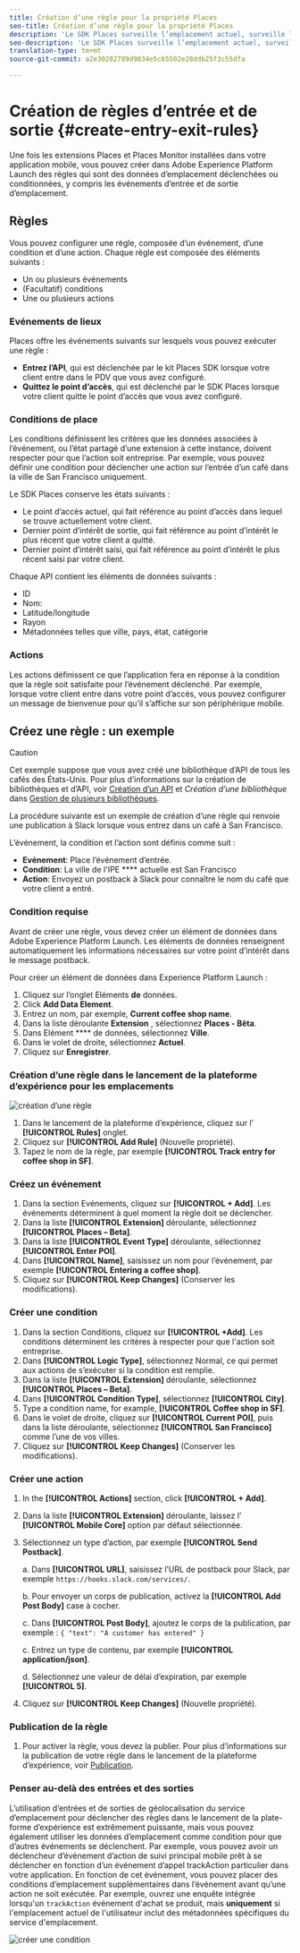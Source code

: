 ```yaml
---
title: Création d’une règle pour la propriété Places
seo-title: Création d’une règle pour la propriété Places
description: 'Le SDK Places surveille l’emplacement actuel, surveille les points d’intérêt configurés autour de l’emplacement actuel et suit les événements d’entrée et de sortie pour ces points d’intérêt. '
seo-description: 'Le SDK Places surveille l’emplacement actuel, surveille les points d’intérêt configurés autour de l’emplacement actuel et suit les événements d’entrée et de sortie pour ces points d’intérêt. '
translation-type: tm+mt
source-git-commit: a2e30282789d9834e5c65502e28ddb25f3c55dfa

---
```



# Création de règles d’entrée et de sortie {#create-entry-exit-rules}

Une fois les extensions Places et Places Monitor installées dans votre application mobile, vous pouvez créer dans Adobe Experience Platform Launch des règles qui sont des données d’emplacement déclenchées ou conditionnées, y compris les événements d’entrée et de sortie d’emplacement.

## Règles

Vous pouvez configurer une règle, composée d’un événement, d’une condition et d’une action. Chaque règle est composée des éléments suivants :

* Un ou plusieurs événements
* (Facultatif) conditions
* Une ou plusieurs actions

### Evénements de lieux

Places offre les événements suivants sur lesquels vous pouvez exécuter une règle :

* **Entrez l’API**, qui est déclenchée par le kit Places SDK lorsque votre client entre dans le PDV que vous avez configuré.
* **Quittez le point d’accès**, qui est déclenché par le SDK Places lorsque votre client quitte le point d’accès que vous avez configuré.

### Conditions de place

Les conditions définissent les critères que les données associées à l’événement, ou l’état partagé d’une extension à cette instance, doivent respecter pour que l’action soit entreprise. Par exemple, vous pouvez définir une condition pour déclencher une action sur l’entrée d’un café dans la ville de San Francisco uniquement.

Le SDK Places conserve les états suivants :

* Le point d’accès actuel, qui fait référence au point d’accès dans lequel se trouve actuellement votre client.
* Dernier point d’intérêt de sortie, qui fait référence au point d’intérêt le plus récent que votre client a quitté.
* Dernier point d’intérêt saisi, qui fait référence au point d’intérêt le plus récent saisi par votre client.

Chaque API contient les éléments de données suivants :

* ID
* Nom:
* Latitude/longitude
* Rayon
* Métadonnées telles que ville, pays, état, catégorie

### Actions

Les actions définissent ce que l’application fera en réponse à la condition que la règle soit satisfaite pour l’événement déclenché. Par exemple, lorsque votre client entre dans votre point d’accès, vous pouvez configurer un message de bienvenue pour qu’il s’affiche sur son périphérique mobile.

## Créez une règle : un exemple

>[!CAUTION]
>
>Cet exemple suppose que vous avez créé une bibliothèque d’API de tous les cafés des États-Unis. Pour plus d’informations sur la création de bibliothèques et d’API, voir [Création d’un API](/help/poi-mgmt-ui/create-a-poi-ui.md) et *Création d’une bibliothèque* dans [Gestion de plusieurs bibliothèques](https://docs.adobe.com/content/help/en/places/using/poi-mgmt-ui/manage-libraries-in-the-places-ui.html).

La procédure suivante est un exemple de création d’une règle qui renvoie une publication à Slack lorsque vous entrez dans un café à San Francisco.

L’événement, la condition et l’action sont définis comme suit :

* **Evénement**: Place l’événement d’entrée.
* **Condition**: La ville de l'IPE **** actuelle est San Francisco
* **Action**: Envoyez un postback à Slack pour connaître le nom du café que votre client a entré.

### Condition requise

Avant de créer une règle, vous devez créer un élément de données dans Adobe Experience Platform Launch. Les éléments de données renseignent automatiquement les informations nécessaires sur votre point d’intérêt dans le message postback.

Pour créer un élément de données dans Experience Platform Launch :

1. Cliquez sur l’onglet Eléments **de** données.
1. Click **Add Data Element**.
1. Entrez un nom, par exemple, **Current coffee shop name**.
1. Dans la liste déroulante **Extension** , sélectionnez **Places - Bêta**.
1. Dans Elément **** de données, sélectionnez **Ville**.
1. Dans le volet de droite, sélectionnez **Actuel**.
1. Cliquez sur **Enregistrer**.

### Création d’une règle dans le lancement de la plateforme d’expérience pour les emplacements

![création d’une règle](/help/assets/placesrule.png)

1. Dans le lancement de la plateforme d’expérience, cliquez sur l’ **[!UICONTROL Rules]** onglet.
1. Cliquez sur **[!UICONTROL Add Rule]** (Nouvelle propriété).
1. Tapez le nom de la règle, par exemple **[!UICONTROL Track entry for coffee shop in SF]**.

### Créez un événement

1. Dans la section Evénements, cliquez sur **[!UICONTROL + Add]**. Les événements déterminent à quel moment la règle doit se déclencher.
1. Dans la liste **[!UICONTROL Extension]** déroulante, sélectionnez **[!UICONTROL Places – Beta]**.
1. Dans la liste **[!UICONTROL Event Type]** déroulante, sélectionnez **[!UICONTROL Enter POI]**.
1. Dans **[!UICONTROL Name]**, saisissez un nom pour l’événement, par exemple **[!UICONTROL Entering a coffee shop]**.
1. Cliquez sur **[!UICONTROL Keep Changes]** (Conserver les modifications).

### Créer une condition

1. Dans la section Conditions, cliquez sur **[!UICONTROL +Add]**. Les conditions déterminent les critères à respecter pour que l'action soit entreprise.
1. Dans **[!UICONTROL Logic Type]**, sélectionnez Normal, ce qui permet aux actions de s’exécuter si la condition est remplie.
1. Dans la liste **[!UICONTROL Extension]** déroulante, sélectionnez **[!UICONTROL Places – Beta]**.
1. Dans **[!UICONTROL Condition Type]**, sélectionnez **[!UICONTROL City]**.
1. Type a condition name, for example, **[!UICONTROL Coffee shop in SF]**.
1. Dans le volet de droite, cliquez sur **[!UICONTROL Current POI]**, puis dans la liste déroulante, sélectionnez **[!UICONTROL San Francisco]** comme l’une de vos villes.
1. Cliquez sur **[!UICONTROL Keep Changes]** (Conserver les modifications).

### Créer une action

1. In the **[!UICONTROL Actions]** section, click **[!UICONTROL + Add]**.
1. Dans la liste **[!UICONTROL Extension]** déroulante, laissez l’ **[!UICONTROL Mobile Core]** option par défaut sélectionnée.
1. Sélectionnez un type d’action, par exemple **[!UICONTROL Send Postback]**.

   a. Dans **[!UICONTROL URL]**, saisissez l’URL de postback pour Slack, par exemple `https://hooks.slack.com/services/`.

   b. Pour envoyer un corps de publication, activez la **[!UICONTROL Add Post Body]** case à cocher.

   c. Dans **[!UICONTROL Post Body]**, ajoutez le corps de la publication, par exemple : `{ "text": "A customer has entered" }`

   c. Entrez un type de contenu, par exemple **[!UICONTROL application/json]**.

   d. Sélectionnez une valeur de délai d’expiration, par exemple **[!UICONTROL 5]**.

1. Cliquez sur **[!UICONTROL Keep Changes]** (Nouvelle propriété).

### Publication de la règle

1. Pour activer la règle, vous devez la publier. Pour plus d’informations sur la publication de votre règle dans le lancement de la plateforme d’expérience, voir [Publication](https://docs.adobelaunch.com/launch-reference/publishing).

### Penser au-delà des entrées et des sorties

L’utilisation d’entrées et de sorties de géolocalisation du service d’emplacement pour déclencher des règles dans le lancement de la plate-forme d’expérience est extrêmement puissante, mais vous pouvez également utiliser les données d’emplacement comme condition pour que d’autres événements se déclenchent. Par exemple, vous pouvez avoir un déclencheur d’événement d’action de suivi principal mobile prêt à se déclencher en fonction d’un événement d’appel trackAction particulier dans votre application. En fonction de cet événement, vous pouvez placer des conditions d’emplacement supplémentaires dans l’événement avant qu’une action ne soit exécutée. Par exemple, ouvrez une enquête intégrée lorsqu'un `trackAction` événement d'achat se produit, mais **uniquement** si l'emplacement actuel de l'utilisateur inclut des métadonnées spécifiques du service d'emplacement.

![créer une condition](/help/assets/places-condition.png)